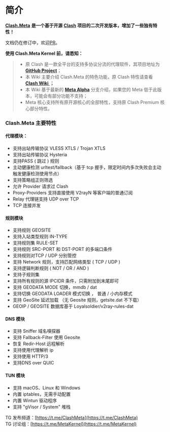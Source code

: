 # 简介

[**Clash.Meta**](https://github.com/MetaCubeX/Clash.Meta/tree/Meta) **是一个基于开源** [**Clash**](https://github.com/Dreamacro/clash) **项目的二次开发版本，增加了一些独有特性！**

文档仍在修订中，欢迎[PR](https://github.com/MetaCubeX/Meta-Docs/)。

**使用 Clash.Meta Kernel 前，请悉知：**

> * 原 Clash 是一款全平台的支持多协议分流的代理软件，其项目地址为  [**GitHub Project**](https://github.com/Dreamacro/clash)；
> * 本 Wiki 主要介绍 Clash.Meta 的特色功能，原 Clash 特性请查看 [**Clash Wiki** ](https://lancellc.gitbook.io/clash/)**；**
> * 本 Wiki 基于最新的 [**Meta Alpha**](https://github.com/MetaCubeX/Clash.Meta/tree/Alpha) 分支介绍，如果您的 Meta 低于此版本，可能会有部分功能不支持；
> * Meta 核心支持所有原开源核心的全部特性，支持原 Clash Premium 核心部分特性。

### Clash.Meta 主要特性

#### **代理模块：**

* 支持出站传输协议 VLESS XTLS / Trojan XTLS
* 支持出站传输协议 Hysteria
* 支持PASS ( 跳过 ) 规则
* 主动健康检测 urltest/fallback（基于 tcp 握手，限定时间内多次失败会主动触发健康检测使用节点）
* 支持策略组正则筛选
* 允许 Provider 请求过 Clash
* Proxy-Providers 支持直接使用 V2rayN 等客户端的普通订阅
* Relay 代理链支持 UDP over TCP
* TCP 连接并发

#### 规则模块

* 支持规则 GEOSITE
* 支持入站类型规则 IN-TYPE
* 支持规则集 RULE-SET
* 支持规则 SRC-PORT 和 DST-PORT 的多端口条件
* 支持规则对TCP / UDP 分别管控
* 支持 Network 规则，支持匹配网络类型 ( TCP / UDP )
* 支持逻辑判断规则 ( NOT / OR / AND )
* 支持子规则集
* 支持所有规则的源 IPCIDR 条件，只需附加到末尾即可
* 支持 GEODATA MODE 切换，mmdb / dat
* 支持切换 GEODATA LOADER 模式切换 ， 普通 / 小内存模式
* 支持 GeoSite 延迟加载 （无 Geosite 规则，getsite.dat 不下载）
* GEOIP / GEOSITE 数据库基于 Loyalsoldier/v2ray-rules-dat

#### DNS 模块

* 支持 Sniffer 域名嗅探器
* 支持 Fallback-Filter 使用 Geosite
* 恢复 Redir-Host 远程解析
* 支持使用代理解析 ip
* 支持使用 HTTP/3
* 支持DNS over QUIC

#### TUN 模块

* 支持 macOS、Linux 和 Windows
* 内置 iptables，无需手动配置
* 内置 Wintun 驱动程序
* 支持 "gVisor / System" 堆栈

TG 发布频道：[https://t.me/ClashMeta](https://t.me/ClashMeta)  
TG 讨论组：[https://t.me/MetaKernel](https://t.me/MetaKernel)


